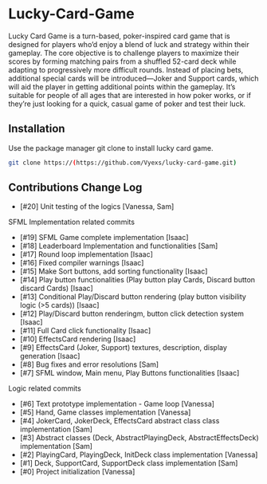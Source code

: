 # Lucky-Card-Game

Lucky Card Game is a turn-based, poker-inspired card game that is designed for players who’d enjoy a blend of luck and strategy within their gameplay. The core objective is to challenge players to maximize their scores by forming matching pairs from a shuffled 52-card deck while adapting to progressively more difficult rounds. Instead of placing bets, additional special cards will be introduced—Joker and Support cards, which will aid the player in getting additional points within the gameplay. It’s suitable for people of all ages that are interested in how poker works, or if they’re just looking for a quick, casual game of poker and test their luck.

## Installation

Use the package manager git clone to install lucky card game.

```bash
git clone https://(https://github.com/Vyexs/lucky-card-game.git)
```

## Contributions Change Log
- [#20] Unit testing of the logics [Vanessa, Sam]

SFML Implementation related commits
- [#19] SFML Game complete implementation [Isaac]
- [#18] Leaderboard Implementation and functionalities [Sam]
- [#17] Round loop implementation [Isaac]
- [#16] Fixed compiler warnings [Isaac]
- [#15] Make Sort buttons, add sorting functionality [Isaac]
- [#14] Play button functionalities (Play button play Cards, Discard button discard Cards) [Isaac]
- [#13] Conditional Play/Discard button rendering (play button visibility logic (>5 cards)) [Isaac]
- [#12] Play/Discard button renderingm, button click detection system [Isaac]
- [#11] Full Card click functionality [Isaac]
- [#10] EffectsCard rendering [Isaac]
- [#9] EffectsCard (Joker, Support) textures, description, display generation [Isaac]
- [#8] Bug fixes and error resolutions [Sam]
- [#7] SFML window, Main menu, Play Buttons functionalities [Isaac]

Logic related commits
- [#6] Text prototype implementation - Game loop [Vanessa]
- [#5] Hand, Game classes implementation [Vanessa]
- [#4] JokerCard, JokerDeck, EffectsCard abstract class class implementation [Sam]
- [#3] Abstract classes (Deck, AbstractPlayingDeck, AbstractEffectsDeck) implementation [Sam]
- [#2] PlayingCard, PlayingDeck, InitDeck class implementation [Vanessa]
- [#1] Deck, SupportCard, SupportDeck class implementation [Sam]
- [#0] Project initialization [Vanessa]
